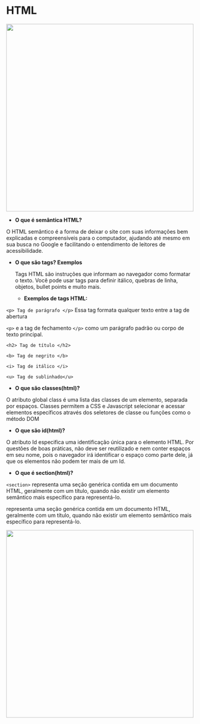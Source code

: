 # HTML
<img src="https://media.geeksforgeeks.org/wp-content/cdn-uploads/20220630132824/HTML-Full-Form.jpg" width="500px">


- <strong> O que é semântica HTML? </strong>

O HTML semântico é a forma de deixar o site com suas informações bem explicadas e compreensíveis para o computador, ajudando até mesmo em sua busca no Google e facilitando o entendimento de leitores de acessibilidade.

- <strong>O que são tags? Exemplos</strong>

  Tags HTML são instruções que informam ao navegador como formatar o texto. Você pode usar tags para definir itálico, quebras de linha, objetos, bullet points e muito mais.
  
  - <strong> Exemplos de tags HTML:</strong>
    
 ``<p> Tag de parágrafo </p>``  Essa tag formata qualquer texto entre a tag de abertura

``<p>`` e a tag de fechamento ``</p>`` como um parágrafo padrão ou corpo de texto principal.

``<h2> Tag de título </h2>``

``<b> Tag de negrito </b>`` 

``<i> Tag de itálico </i>`` 

``<u> Tag de sublinhado</u>``

- <strong> O que são classes(html)? </strong>

O atributo global class é uma lista das classes de um elemento, separada por espaços. Classes permitem a CSS e Javascript selecionar e acessar elementos específicos através dos seletores de classe ou funções como o método DOM

- <strong>  O que são id(html)?  </strong>

O atributo Id especifica uma identificação única para o elemento HTML. Por questões de boas práticas, não deve ser reutilizado e nem conter espaços em seu nome, pois o navegador irá identificar o espaço como parte dele, já que os elementos não podem ter mais de um Id.

- <strong> O que é section(html)?  </strong>

``<section>`` representa uma seção genérica contida em um documento HTML, geralmente com um título, quando não existir um elemento semântico mais específico para representá-lo.

 representa uma seção genérica contida em um documento HTML, geralmente com um título, quando não existir um elemento semântico mais específico para representá-lo.

 <img src="https://thumbs.dreamstime.com/b/c%C3%B3digo-de-computador-html-desenvolvimento-software-fonte-escrevendo-programa%C3%A7%C3%A3o-no-laptop-248277199.jpg" width="500px">
